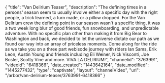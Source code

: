 {
    "title": "Van Delirium Teaser",
    "description": "The defining times in a persons' season seem to usually involve either a specific day with the right people, a trick learned, a turn made, or a pillow dropped. For the Van Delirium crew the defining point in our season wasn't a specific thing, it was a two week long blur of good friends, fun snowboarding, and unpredictable adventure. With no specific plan other than making it from Big Bear to Washington and back, we decided to let the universe dictate our path as we found our way into an array of priceless moments. Come along for the ride as we take you on a three part webisode journey with riders Ian Sams, Erik Leon, Austin Young and friends including Eli Weiner, Nick Visconti, Joe Bosler, Scotty Vine and more. VIVA LA DELIRIUM!",
    "channelid": "3763991",
    "videoid": "6418366",
    "date_created": "1443642164",
    "date_modified": "1445277432",
    "type": "captivate",
    "layout": "channelVideo",
    "url": "\/arbor\/van-delirium-teaser\/3763991-6418366"
}